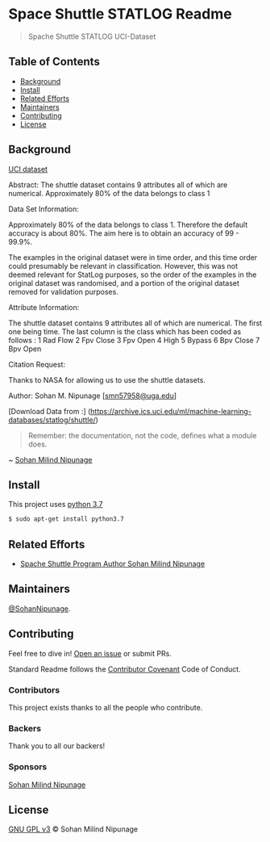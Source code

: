 # Space Shuttle STATLOG Readme

> Spache Shuttle STATLOG UCI-Dataset

## Table of Contents

- [Background](#background)
- [Install](#install)
- [Related Efforts](#related-efforts)
- [Maintainers](#maintainers)
- [Contributing](#contributing)
- [License](#license)

## Background

[UCI dataset](https://archive.ics.uci.edu/ml/datasets/Statlog+(Shuttle))

Abstract: The shuttle dataset contains 9 attributes all of which are numerical. Approximately 80% of the data belongs to class 1

Data Set Information:

Approximately 80% of the data belongs to class 1. Therefore the default accuracy is about 80%. The aim here is to obtain an accuracy of 99 - 99.9%.

The examples in the original dataset were in time order, and this time order could presumably be relevant in classification. However, this was not deemed relevant for StatLog purposes, so the order of the examples in the original dataset was randomised, and a portion of the original dataset removed for validation purposes.

Attribute Information:

The shuttle dataset contains 9 attributes all of which are numerical. The first one being time. The last column is the class which has been coded as follows :
1 Rad Flow
2 Fpv Close
3 Fpv Open
4 High
5 Bypass
6 Bpv Close
7 Bpv Open 

Citation Request:

Thanks to NASA for allowing us to use the shuttle datasets. 

Author: Sohan M. Nipunage [smn57958@uga.edu]

[Download Data from :] (https://archive.ics.uci.edu/ml/machine-learning-databases/statlog/shuttle/)


> Remember: the documentation, not the code, defines what a module does.

~ [Sohan Milind Nipunage](https://github.com/smn57958)

## Install

This project uses [python 3.7](https://www.python.org/ftp/python/3.7.2/)

```sh
$ sudo apt-get install python3.7
```

## Related Efforts

- [Spache Shuttle Program Author Sohan Milind Nipunage](https://github.com/smn57958/)

## Maintainers

[@SohanNipunage](https://github.com/smn57958).

## Contributing

Feel free to dive in! [Open an issue](https://github.com/smn57958/SpaceShuttle_statlog/issues/new) or submit PRs.

Standard Readme follows the [Contributor Covenant](http://contributor-covenant.org/version/1/3/0/) Code of Conduct.

### Contributors

This project exists thanks to all the people who contribute.

### Backers

Thank you to all our backers!

### Sponsors

[Sohan Milind Nipunage](https://github.com/smn57958/)<a href="https://avatars2.githubusercontent.com/u/29903664?s=400&u=21053fffb6c023726b0251c27aafa61f43ed9465&v=4/29903664.png"></a>

## License

[GNU GPL v3](LICENSE) © Sohan Milind Nipunage
